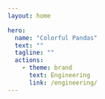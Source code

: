 ```yaml
---
layout: home

hero:
  name: "Colorful Pandas"
  text: ""
  tagline: ""
  actions:
    - theme: brand
      text: Engineering
      link: /engineering/
---
```



